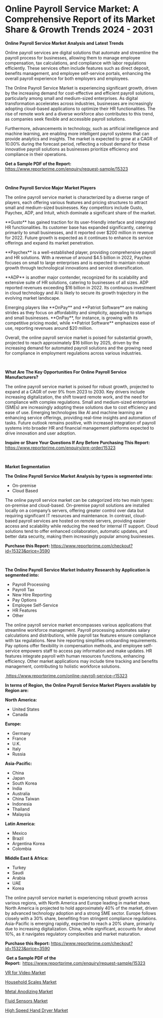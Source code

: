 <p><h1>Online Payroll Service Market: A Comprehensive Report of its Market Share & Growth Trends 2024 - 2031</h1></p><p><strong>Online Payroll Service Market Analysis and Latest Trends</strong></p>
<p><p>Online payroll services are digital solutions that automate and streamline the payroll process for businesses, allowing them to manage employee compensation, tax calculations, and compliance with labor regulations efficiently. These services often include features such as direct deposit, benefits management, and employee self-service portals, enhancing the overall payroll experience for both employers and employees.</p><p>The Online Payroll Service Market is experiencing significant growth, driven by the increasing demand for cost-effective and efficient payroll solutions, particularly among small and medium-sized enterprises. As digital transformation accelerates across industries, businesses are increasingly adopting cloud-based applications to optimize their HR functionalities. The rise of remote work and a diverse workforce also contributes to this trend, as companies seek flexible and accessible payroll solutions.</p><p>Furthermore, advancements in technology, such as artificial intelligence and machine learning, are enabling more intelligent payroll systems that can provide analytics and insights. The market is expected to grow at a CAGR of 10.00% during the forecast period, reflecting a robust demand for these innovative payroll solutions as businesses prioritize efficiency and compliance in their operations.</p></p>
<p><strong>Get a Sample PDF of the Report:&nbsp;</strong> <a href="https://www.reportprime.com/enquiry/request-sample/15323">https://www.reportprime.com/enquiry/request-sample/15323</a></p>
<p>&nbsp;</p>
<p><strong>Online Payroll Service Major Market Players</strong></p>
<p><p>The online payroll service market is characterized by a diverse range of players, each offering various features and pricing structures to attract small and medium-sized businesses. Key competitors include Gusto, Paychex, ADP, and Intuit, which dominate a significant share of the market.</p><p>**Gusto** has gained traction for its user-friendly interface and integrated HR functionalities. Its customer base has expanded significantly, catering primarily to small businesses, and it reported over $200 million in revenue for 2022. Future growth is expected as it continues to enhance its service offerings and expand its market penetration.</p><p>**Paychex** is a well-established player, providing comprehensive payroll and HR solutions. With a revenue of around $4.5 billion in 2022, Paychex focuses on small to large enterprises and is expected to maintain robust growth through technological innovations and service diversification.</p><p>**ADP** is another major contender, recognized for its scalability and extensive suite of HR solutions, catering to businesses of all sizes. ADP reported revenues exceeding $16 billion in 2022. Its continuous investment in cloud technology and AI is likely to secure its growth trajectory in the evolving market landscape.</p><p>Emerging players like **OnPay** and **Patriot Software** are making strides as they focus on affordability and simplicity, appealing to startups and small businesses. **OnPay**, for instance, is growing with its competitive pricing model, while **Patriot Software** emphasizes ease of use, reporting revenues around $20 million.</p><p>Overall, the online payroll service market is poised for substantial growth, projected to reach approximately $16 billion by 2025, driven by the increasing demand for automated payroll solutions and the growing need for compliance in employment regulations across various industries.</p></p>
<p>&nbsp;</p>
<p><strong>What Are The Key Opportunities For Online Payroll Service Manufacturers?</strong></p>
<p><p>The online payroll service market is poised for robust growth, projected to expand at a CAGR of over 9% from 2023 to 2030. Key drivers include increasing digitalization, the shift toward remote work, and the need for compliance with complex regulations. Small and medium-sized enterprises (SMEs) are increasingly adopting these solutions due to cost efficiency and ease of use. Emerging technologies like AI and machine learning are enhancing service offerings, providing real-time insights and automation of tasks. Future outlook remains positive, with increased integration of payroll systems into broader HR and financial management platforms expected to drive innovation and user adoption.</p></p>
<p><strong>Inquire or Share Your Questions If Any Before Purchasing This Report:</strong> <a href="https://www.reportprime.com/enquiry/pre-order/15323">https://www.reportprime.com/enquiry/pre-order/15323</a></p>
<p>&nbsp;</p>
<p><strong>Market Segmentation</strong></p>
<p><strong>The Online Payroll Service Market Analysis by types is segmented into:</strong></p>
<p><ul><li>On-premise</li><li>Cloud Based</li></ul></p>
<p><p>The online payroll service market can be categorized into two main types: on-premise and cloud-based. On-premise payroll solutions are installed locally on a company’s servers, offering greater control over data but requiring significant IT resources and maintenance. In contrast, cloud-based payroll services are hosted on remote servers, providing easier access and scalability while reducing the need for internal IT support. Cloud solutions tend to offer enhanced collaboration, automatic updates, and better data security, making them increasingly popular among businesses.</p></p>
<p><strong>Purchase this Report:&nbsp;</strong><a href="https://www.reportprime.com/checkout?id=15323&price=3590">https://www.reportprime.com/checkout?id=15323&price=3590</a></p>
<p>&nbsp;</p>
<p><strong>The Online Payroll Service Market Industry Research by Application is segmented into:</strong></p>
<p><ul><li>Payroll Processing</li><li>Payroll Tax</li><li>New Hire Reporting</li><li>Pay Options</li><li>Employee Self-Service</li><li>HR Features</li><li>Other</li></ul></p>
<p><p>The online payroll service market encompasses various applications that streamline workforce management. Payroll processing automates salary calculations and distributions, while payroll tax features ensure compliance with tax regulations. New hire reporting simplifies onboarding requirements. Pay options offer flexibility in compensation methods, and employee self-service empowers staff to access pay information and make updates. HR features integrate payroll with human resources functions, enhancing efficiency. Other market applications may include time tracking and benefits management, contributing to holistic workforce solutions.</p></p>
<p><a href="https://www.reportprime.com/online-payroll-service-r15323">&nbsp;https://www.reportprime.com/online-payroll-service-r15323</a></p>
<p><strong>In terms of Region, the Online Payroll Service Market Players available by Region are:</strong></p>
<p>
    <p> <strong> North America: </strong>
        <ul>
            <li>United States</li>
            <li>Canada</li>
        </ul>
        </p> 
    <p> <strong> Europe: </strong>
        <ul>
            <li>Germany</li>
            <li>France</li>
            <li>U.K.</li>
            <li>Italy</li>
            <li>Russia</li>
        </ul>
        </p> 
    <p> <strong> Asia-Pacific: </strong>
        <ul>
            <li>China</li>
            <li>Japan</li>
            <li>South Korea</li>
            <li>India</li>
            <li>Australia</li>
            <li>China Taiwan</li>
            <li>Indonesia</li>
            <li>Thailand</li>
            <li>Malaysia</li>
        </ul>
        </p> 
    <p> <strong> Latin America: </strong>
        <ul>
            <li>Mexico</li>
            <li>Brazil</li>
            <li>Argentina Korea</li>
            <li>Colombia</li>
        </ul>
        </p> 
    <p> <strong> Middle East & Africa: </strong>
        <ul>
            <li>Turkey</li>
            <li>Saudi</li>
            <li>Arabia</li>
            <li>UAE</li>
            <li>Korea</li>
        </ul>
    </p>
    </p>
<p><p>The online payroll service market is experiencing robust growth across various regions, with North America and Europe leading in market share. North America is projected to hold approximately 40% of the market, driven by advanced technology adoption and a strong SME sector. Europe follows closely with a 30% share, benefiting from stringent compliance regulations. Asia-Pacific is emerging rapidly, expected to reach a 20% share, primarily due to increasing digitalization. China, while significant, accounts for about 10%, as it navigates regulatory complexities and market maturation.</p></p>
<p><strong>Purchase this Report: </strong><a href="https://www.reportprime.com/checkout?id=15323&price=3590">https://www.reportprime.com/checkout?id=15323&price=3590</a></p>
<p>&nbsp;<strong>Get a Sample PDF of the Report:&nbsp;&nbsp;</strong><a href="https://www.reportprime.com/enquiry/request-sample/15323">https://www.reportprime.com/enquiry/request-sample/15323</a></p>
<p><strong></strong></p>
<p><p><a href="https://github.com/ygfu6u/Market-Research-Report-List-1/blob/main/vr-for-video-market.md">VR for Video Market</a></p><p><a href="https://www.linkedin.com/pulse/household-scales-industry-forecast-market-shifts-strategic-hnymf?trackingId=P5C5EsUHSj%2B%2B%2BbVA04rQMA%3D%3D">Household Scales Market</a></p><p><a href="https://github.com/JubayerMia832/Market-Research-Report-List-1/blob/main/metal-anodizing-market.md">Metal Anodizing Market</a></p><p><a href="https://medium.com/@esmeraldaezzy1561/in-the-fluid-sensors-market-the-main-focus-is-on-keeping-costs-low-and-getting-the-most-out-of-d710f27a11e2">Fluid Sensors Market</a></p><p><a href="https://www.linkedin.com/pulse/what-current-future-prospects-high-speed-hand-dryer-market-4srjf?trackingId=ifHqzoO8QYWfPchj0UIpdg%3D%3D">High Speed Hand Dryer Market</a></p></p>